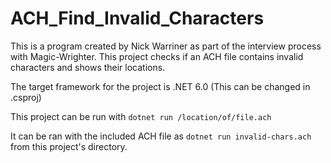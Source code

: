 # ACH_Find_Invalid_Characters

This is a program created by Nick Warriner as part of the interview process with Magic-Wrighter. This project checks if an ACH file contains invalid characters and shows their locations.

The target framework for the project is .NET 6.0 (This can be changed in .csproj)

This project can be run with `dotnet run /location/of/file.ach`

It can be ran with the included ACH file as `dotnet run invalid-chars.ach` from this project's directory.
